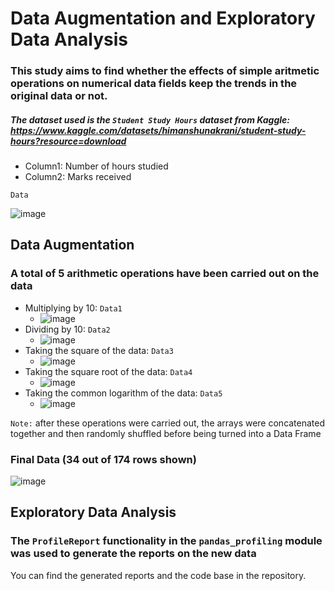 # Data Augmentation and Exploratory Data Analysis
### This study aims to find whether the effects of simple aritmetic operations on numerical data fields keep the trends in the original data or not.
##### The dataset used is the ```Student Study Hours``` dataset from Kaggle: https://www.kaggle.com/datasets/himanshunakrani/student-study-hours?resource=download
- Column1: Number of hours studied
- Column2: Marks received

```Data```

![image](https://user-images.githubusercontent.com/64100540/188333065-75720a63-e245-48b2-8bc2-521c3abf6472.png)


## Data Augmentation
### A total of 5 arithmetic operations have been carried out on the data
- Multiplying by 10: ```Data1```
  - ![image](https://user-images.githubusercontent.com/64100540/188333108-15aaac84-cab8-4678-a0ab-57b0741d677d.png)
- Dividing by 10: ```Data2```
  - ![image](https://user-images.githubusercontent.com/64100540/188333143-ce7dde30-00d1-4bdb-a694-bad6821c8060.png)
- Taking the square of the data: ```Data3```
  - ![image](https://user-images.githubusercontent.com/64100540/188333174-63f79134-551f-4447-adb5-4d6209022e44.png)
- Taking the square root of the data: ```Data4```
  - ![image](https://user-images.githubusercontent.com/64100540/188333217-bf9795b2-995e-4c8c-84f6-273bd877f723.png)
- Taking the common logarithm of the data: ```Data5```
  - ![image](https://user-images.githubusercontent.com/64100540/188333224-4a530ffd-8dea-4c15-be32-d740fea90eef.png)<br >

```Note:``` after these operations were carried out, the arrays were concatenated together and then randomly shuffled before being turned into a Data Frame<br >

### Final Data (34 out of 174 rows shown)
![image](https://user-images.githubusercontent.com/64100540/188335118-31820921-c40a-4c0f-865d-388828abe9b8.png)


## Exploratory Data Analysis
### The ```ProfileReport``` functionality in the ```pandas_profiling``` module was used to generate the reports on the new data
You can find the generated reports and the code base in the repository.
